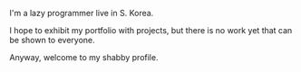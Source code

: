 I'm a lazy programmer live in S. Korea.

I hope to exhibit my portfolio with projects, but there is no work yet that can be shown to everyone.

Anyway, welcome to my shabby profile.
